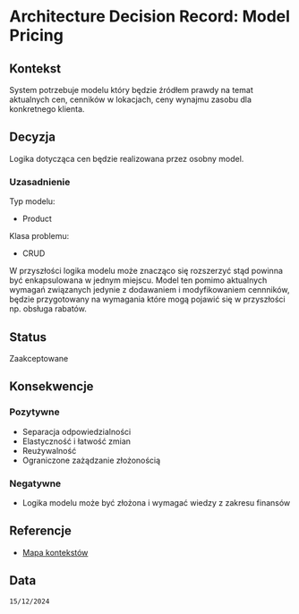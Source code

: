 # Architecture Decision Record: Model Pricing

## Kontekst

System potrzebuje modelu który będzie źródłem prawdy na temat aktualnych cen, cenników w lokacjach, ceny wynajmu zasobu dla konkretnego klienta.

## Decyzja

Logika dotycząca cen będzie realizowana przez osobny model.

### Uzasadnienie

Typ modelu:
- Product

Klasa problemu:
- CRUD

W przyszłości logika modelu może znacząco się rozszerzyć stąd powinna być enkapsulowana w jednym miejscu. Model ten pomimo aktualnych wymagań związanych jedynie z dodawaniem  i modyfikowaniem cennników, będzie przygotowany na wymagania które mogą pojawić się w przyszłości np. obsługa rabatów.

## Status

Zaakceptowane

## Konsekwencje

### Pozytywne
- Separacja odpowiedzialności
- Elastyczność i łatwość zmian
- Reużywalność
- Ograniczone zażądzanie złożonością

### Negatywne
- Logika modelu może być złożona i wymagać wiedzy z zakresu finansów

## Referencje

- [Mapa kontekstów](https://github.com/wrzchwc/software-system-design/blob/main/1/README.md#mapa-kontekst%C3%B3w)

## Data

``15/12/2024``
